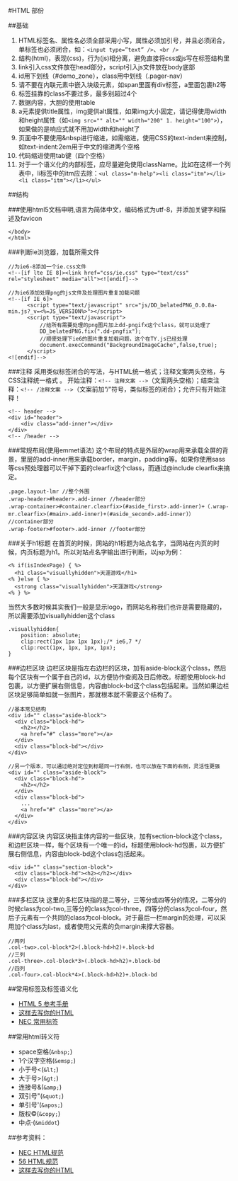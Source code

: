 #HTML 部份

##基础

1. HTML标签名、属性名必须全部采用小写，属性必须加引号，并且必须闭合，单标签也必须闭合，如：`<input type=”text” />`、`<br />`	
2. 结构(html)，表现(css)，行为(js)相分离，避免直接将css或js写在标签结构里
3. link引入css文件放在head部分，script引入js文件放在body底部
4. id用下划线（#demo_zone），class用中划线（.pager-nav）
5. 请不要在内联元素中嵌入块级元素，如span里面有div标签，a里面包裹h2等
6. 标签挂靠的class不要过多，最多别超过4个
7. 数据内容，大胆的使用table
8. a元素提供title属性，img提供alt属性，如果img大小固定，请记得使用width和height属性（如`<img src="" alt="" width="200" 1. height="100">`），如果做的是响应式就不用加width和height了
9. 页面中不要使用&nbsp进行缩进，如需缩进，使用CSS的text-indent来控制，如text-indent:2em用于中文的缩进两个空格
10. 代码缩进使用tab键（四个空格）
12. 对于一个语义化的内部标签，应尽量避免使用className。比如在这样一个列表中，li标签中的itm应去除：`<ul class="m-help"><li class="itm"></li><li class="itm"></li></ul>`

##结构

###使用html5文档申明,语言为简体中文，编码格式为utf-8，并添加关键字和描述及favicon
	<!DOCTYPE HTML>
	<html lang="zh-cn">
	<head>
	<meta charset="UTF-8">
	<link href="/favicon.ico" rel="shortcut icon">
	<meta name="keywords" content="">
	<meta name="description" content="">	
	<title>天涯社区</title>
	</head>
	<body>
	 
	</body>
	</html>

###判断ie浏览器，加载所需文件

	//为ie6-8添加一个ie.css文件
	<!--[if lte IE 8]><link href="css/ie.css" type="text/css" rel="stylesheet" media="all"><![endif]-->
	
	//为ie6添加处理png的js文件及处理图片重复加载问题
	<!--[if IE 6]>
	      <script type="text/javascript" src="js/DD_belatedPNG_0.0.8a-min.js?_v=<%=JS_VERSION%>"></script>
	      <script type="text/javascript">
	          //给所有需要处理的png图片加上dd-pngifx这个class，就可以处理了
	          DD_belatedPNG.fix(".dd-pngfix");
	          //顺便处理下ie6的图片重复加载问题，这个在TY.js已经处理
	          document.execCommand("BackgroundImageCache",false,true);
	      </script>
	<![endif]-->

###注释
采用类似标签闭合的写法，与HTML统一格式；注释文案两头空格，与CSS注释统一格式
。
开始注释：`<!-- 注释文案 -->`（文案两头空格）；结束注释：`<!-- /注释文案 -->`（文案前加“/”符号，类似标签的闭合）；允许只有开始注释！      

	<!-- header -->
    <div id="header">
    	<div class="add-inner"></div>
    </div>
    <!-- /header -->

###常规布局(使用emmet语法)
这个布局的特点是外层的wrap用来承载全屏的背景，里层的add-inner用来承载border，margin，padding等。如果你使用sass等css预处理器可以干掉下面的clearfix这个class，而通过@include clearfix来搞定。
	
	.page.layout-lmr //整个外围
	.wrap-header>#header>.add-inner //header部分
	.wrap-container>#container.clearfix>(#aside_first>.add-inner)+（.wrap-mr.clearfix>(#main>.add-inner)+(#aside_second>.add-inner)） //container部分
	.wrap-footer>#footer>.add-inner //footer部分

###关于h1标题
在首页的时候，网站的h1标题为站点名字，当网站在内页的时候，内页标题为h1。所以对站点名字输出进行判断，以jsp为例：
	
	<% if(isIndexPage) { %>
	  <h1 class="visuallyhidden">天涯游戏</h1>
	<% }else { %>
	  <strong class="visuallyhidden">天涯游戏</strong>
	<% } %>

当然大多数时候其实我们一般是显示logo，而网站名称我们也许是需要隐藏的，所以需要添加visuallyhidden这个class
	
	.visuallyhidden{
		position: absolute;
    	clip:rect(1px 1px 1px 1px);/* ie6,7 */
    	clip:rect(1px, 1px, 1px, 1px);
	}

###边栏区块
边栏区块是指左右边栏的区块，加有aside-block这个class，然后每个区块有一个属于自己的id，以方便协作查阅及日后修改。标题使用block-hd包裹，以方便扩展右侧信息，内容由block-bd这个class包括起来。当然如果边栏区块足够简单如就一张图片，那就根本就不需要这个结构了。

	//基本常见结构
	<div id="" class="aside-block">
	  <div class="block-hd">
	    <h2></h2>
	    <a href="#" class="more"></a>
	  </div>
	  <div class="block-bd"></div>
	</div>

	//另一个版本，可以通过绝对定位到标题同一行右侧，也可以放在下面的右侧，灵活性更强
	<div id="" class="aside-block">
	  <div class="block-hd">
	    <h2></h2> 
	  </div>
	  <div class="block-bd">
	  	...
	  	<a href="#" class="more"></a>
	  </div>
	</div>	

###内容区块
内容区块指主体内容的一些区块，加有section-block这个class，和边栏区块一样，每个区块有一个唯一的id，标题使用block-hd包裹，以方便扩展右侧信息，内容由block-bd这个class包括起来。

	<div id="" class="section-block">
	  <div class="block-hd"><h2></h2></div>
	  <div class="block-bd"></div>
	</div>

###多栏区块
这里的多栏区块指的是二等分，三等分或四等分的情况，二等分的时候class为col-two,三等分的class为col-three，四等分的class为col-four，然后子元素有一个共同的class为col-block。对于最后一栏margin的处理，可以采用加个class为last，或者使用父元素的负margin来撑大容器。

	//两列
	.col-two>.col-block*2>(.block-hd>h2)+.block-bd
	//三列
	.col-three>.col-block*3>(.block-hd>h2)+.block-bd
	//四列
	.col-four>.col-block*4>(.block-hd>h2)+.block-bd

##常用标签及标签语义化
* [HTML 5 参考手册](http://www.w3school.com.cn/html5/html5_reference.asp)
* [这样去写你的HTML](http://sofish.de/1688)
* [NEC 常用标签](http://nec.netease.com/standard/html-format.html)

##常用html转义符
* space空格(`&nbsp;`)
* 1个汉字空格(`&emsp;`)
* 小于号<(`&lt;`)
* 大于号>(`&gt;`)
* 连接号&(`&amp;`)
* 双引号"(`&quot;`)
* 单引号'(`&apos;`)
* 版权©(`&copy;`)
* 中点·(`&middot`)

##参考资料：

* [NEC HTML规范](http://nec.netease.com/standard/html-structure.html)
* [56 HTML规范](http://www.56.com/style/-doc-/v1/tpl/)
* [这样去写你的HTML](http://sofish.de/1688)